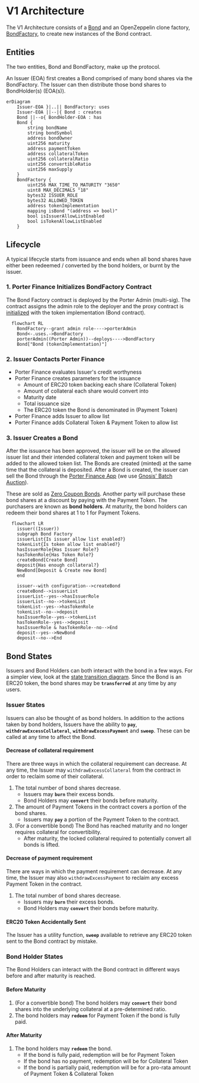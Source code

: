 # V1 Architecture

The V1 Architecture consists of a [Bond](/contracts/Bond.sol) and an OpenZeppelin clone factory, [BondFactory](/contracts/BondFactory.sol), to create new instances of the Bond contract.

## Entities
The two entities, Bond and BondFactory, make up the protocol.  

An Issuer (EOA) first creates a Bond comprised of many bond shares via the BondFactory. The Issuer can then distribute those bond shares to BondHolder(s) (EOA(s)).  

```mermaid
erDiagram
    Issuer-EOA }|..|| BondFactory: uses
    Issuer-EOA ||--|{ Bond : creates
    Bond ||--o{ BondHolder-EOA : has
    Bond {
        string bondName
        string bondSymbol
        address bondOwner
        uint256 maturity
        address paymentToken
        address collateralToken
        uint256 collateralRatio
        uint256 convertibleRatio
        uint256 maxSupply
    }
    BondFactory {
        uint256 MAX_TIME_TO_MATURITY "3650"
        uint8 MAX_DECIMALS "18"
        bytes32 ISSUER_ROLE
        bytes32 ALLOWED_TOKEN
        address tokenImplementation
        mapping isBond "(address => bool)"
        bool isIssuerAllowListEnabled
        bool isTokenAllowListEnabled
    }
```

## Lifecycle

A typical lifecycle starts from issuance and ends when all bond shares have either been redeemed / converted by the bond holders, or burnt by the issuer.

### 1. Porter Finance Initializes BondFactory Contract
The Bond Factory contract is deployed by the Porter Admin (multi-sig). The contract assigns the admin role to the deployer and the proxy contract is [initialized](/contracts/BondFactory.sol#L97) with the token implementation (Bond contract).
```mermaid
  flowchart RL
    BondFactory--grant admin role---->porterAdmin
    Bond<-.uses.->BondFactory
    porterAdmin((Porter Admin))--deploys---->BondFactory
    Bond["Bond (tokenImplementation)"]
```
### 2. Issuer Contacts Porter Finance
   - Porter Finance evaluates Issuer's credit worthyness
   - Porter Finance creates parameters for the issuance
     - Amount of ERC20 token backing each share (Collateral Token)
     - Amount of collateral each share would convert into
     - Maturity date 
     - Total issuance size
     - The ERC20 token the Bond is denominated in (Payment Token)
   - Porter Finance adds Issuer to allow list
   - Porter Finance adds Collateral Token & Payment Token to allow list
   
### 3. Issuer Creates a Bond
After the issuance has been approved, the issuer will be on the allowed issuer list and their intended collateral token and payment token will be added to the allowed token list. The Bonds are created (minted) at the same time that the collateral is deposited. After a Bond is created, the issuer can sell the Bond through the [Porter Finance App](https://app.porter.finance) (we use [Gnosis' Batch Auction](https://github.com/gnosis/ido-contracts)).

These are sold as [Zero Coupon Bonds](https://docs.porter.finance/portal/financial-concepts/zero-coupon-bonds). Another party will purchase these bond shares at a discount by paying with the Payment Token. The purchasers are known as **bond holders**. At maturity, the bond holders can redeem their bond shares at 1 to 1 for Payment Tokens.

```mermaid
  flowchart LR
    issuer((Issuer))
    subgraph Bond Factory
    issuerList{Is issuer allow list enabled?}
    tokenList{Is token allow list enabled?}
    hasIssuerRole{Has Issuer Role?}
    hasTokenRole{Has Token Role?}
    createBond[Create Bond]
    deposit{Has enough collateral?}
    NewBond[Deposit & Create new Bond]
    end
    
    issuer--with configuration-->createBond
    createBond-->issuerList
    issuerList--yes-->hasIssuerRole
    issuerList--no-->tokenList
    tokenList--yes-->hasTokenRole
    tokenList--no-->deposit
    hasIssuerRole--yes-->tokenList
    hasTokenRole--yes-->deposit
    hasIssuerRole & hasTokenRole--no-->End
    deposit--yes-->NewBond
    deposit--no-->End
```

## Bond States
Issuers and Bond Holders can both interact with the bond in a few ways. For a simpler view, look at the [state transition diagram](/spec/stateMachine.md). Since the Bond is an ERC20 token, the bond shares may be **`transferred`** at any time by any users.

### Issuer States
Issuers can also be thought of as bond holders. In addition to the actions taken by bond holders, Issuers have the ability to **`pay`**, **`withdrawExcessCollateral`**, **`withdrawExcessPayment`** and **`sweep`**. These can be called at any time to affect the Bond.

#### Decrease of collateral requirement

There are three ways in which the collateral requirement can decrease. At any time, the Issuer may `withdrawExcessCollateral` from the contract in order to reclaim some of their collateral.

1. The total number of bond shares decrease.
   - Issuers may **`burn`** their excess bonds.
   - Bond Holders may **`convert`** their bonds before maturity.
2. The amount of Payment Tokens in the contract covers a portion of the bond shares.
   - Issuers may **`pay`** a portion of the Payment Token to the contract.
3. (For a convertible bond) The Bond has reached maturity and no longer requires collateral for convertibility.
   - After maturity, the locked collateral required to potentially convert all bonds is lifted.

#### Decrease of payment requirement

There are ways in which the payment requirement can decrease. At any time, the Issuer may also `withdrawExcessPayment` to reclaim any excess Payment Token in the contract.
1. The total number of bond shares decrease.
   - Issuers may **`burn`** their excess bonds.
   - Bond Holders may **`convert`** their bonds before maturity.

#### ERC20 Token Accidentally Sent

The Issuer has a utility function, **`sweep`** available to retrieve any ERC20 token sent to the Bond contract by mistake.

### Bond Holder States

The Bond Holders can interact with the Bond contract in different ways before and after maturity is reached.

#### Before Maturity

1. (For a convertible bond) The bond holders may **`convert`** their bond shares into the underlying collateral at a pre-determined ratio.
2. The bond holders may **`redeem`** for Payment Token if the bond is fully paid.

#### After Maturity

1. The bond holders may **`redeem`** the bond.
   - If the bond is fully paid, redemption will be for Payment Token
   - If the bond has no payment, redemption will be for Collateral Token
   - If the bond is partially paid, redemption will be for a pro-rata amount of Payment Token & Collateral Token

